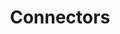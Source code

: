 ---
title: Connectors
description: Installing and Configuring Connectors of Turing ES.
docurl: /docs/turing/0.3.7/connectors/
product: turing
---